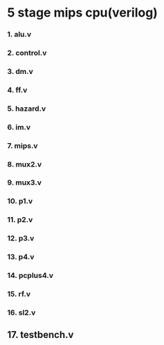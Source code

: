 # 5 stage mips cpu(verilog)
### 1. alu.v
### 2. control.v
### 3. dm.v
### 4. ff.v
### 5. hazard.v
### 6. im.v
### 7. mips.v
### 8. mux2.v
### 9. mux3.v
### 10. p1.v
### 11. p2.v
### 12. p3.v
### 13. p4.v
### 14. pcplus4.v
### 15. rf.v
### 16. sl2.v
## 17. testbench.v 
<!--stackedit_data:
eyJoaXN0b3J5IjpbMjEwNDgyMzc1OV19
-->